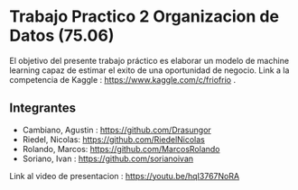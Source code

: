# Trabajo Practico 2 Organizacion de Datos (75.06)

El objetivo del presente trabajo práctico es elaborar un modelo de machine learning capaz de estimar el exito de una oportunidad de negocio.
Link a la competencia de Kaggle : https://www.kaggle.com/c/friofrio .
## Integrantes 
 - Cambiano, Agustin : https://github.com/Drasungor
 - Riedel, Nicolas: https://github.com/RiedelNicolas
 - Rolando, Marcos: https://github.com/MarcosRolando
 - Soriano, Ivan : https://github.com/sorianoivan


Link al video de presentacion : https://youtu.be/hqI3767NoRA
